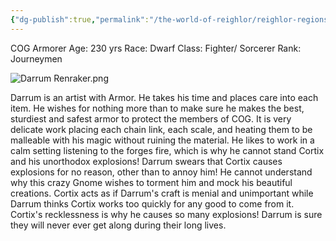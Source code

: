 ```yaml
---
{"dg-publish":true,"permalink":"/the-world-of-reighlor/reighlor-regions/kingdom-of-leloria/joleria/guilds-of-joleria/conquest-of-glory-cog/cog-staff/darrum-renraker/"}
---
```


COG Armorer 
Age: 230 yrs 
Race: Dwarf 
Class: Fighter/ Sorcerer 
Rank: Journeymen 

![Darrum Renraker.png](/img/user/Z%20Ref%20Pics/COG%20NPC%20PICS/Darrum%20Renraker.png)

Darrum is an artist with Armor. He takes his time and places care into each item. He wishes for nothing more than to make sure he makes the best, sturdiest and safest armor to protect the members of COG. It is very delicate work placing each chain link, each scale, and heating them to be malleable with his magic without ruining the material. He likes to work in a calm setting listening to the forges fire, which is why he cannot stand Cortix and his unorthodox explosions! Darrum swears that Cortix causes explosions for no reason, other than to annoy him! He cannot understand why this crazy Gnome wishes to torment him and mock his beautiful creations. Cortix acts as if Darrum's craft is menial and unimportant while Darrum thinks Cortix works too quickly for any good to come from it. Cortix's recklessness is why he causes so many explosions! Darrum is sure they will never ever get along during their long lives.